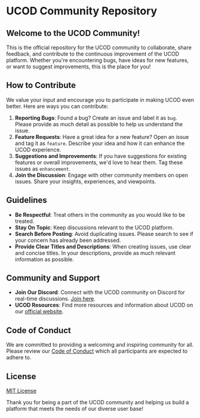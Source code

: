 # UCOD Community Repository

## Welcome to the UCOD Community!
This is the official repository for the UCOD community to collaborate, share feedback, and contribute to the continuous improvement of the UCOD platform. Whether you're encountering bugs, have ideas for new features, or want to suggest improvements, this is the place for you!

## How to Contribute
We value your input and encourage you to participate in making UCOD even better. Here are ways you can contribute:

1. **Reporting Bugs**: Found a bug? Create an issue and label it as `bug`. Please provide as much detail as possible to help us understand the issue.
2. **Feature Requests**: Have a great idea for a new feature? Open an issue and tag it as `feature`. Describe your idea and how it can enhance the UCOD experience.
3. **Suggestions and Improvements**: If you have suggestions for existing features or overall improvements, we'd love to hear them. Tag these issues as `enhancement`.
4. **Join the Discussion**: Engage with other community members on open issues. Share your insights, experiences, and viewpoints.

## Guidelines
- **Be Respectful**: Treat others in the community as you would like to be treated.
- **Stay On Topic**: Keep discussions relevant to the UCOD platform.
- **Search Before Posting**: Avoid duplicating issues. Please search to see if your concern has already been addressed.
- **Provide Clear Titles and Descriptions**: When creating issues, use clear and concise titles. In your descriptions, provide as much relevant information as possible.

## Community and Support
- **Join Our Discord**: Connect with the UCOD community on Discord for real-time discussions. [Join here](https://discord.gg/RZ9PAbjG).
- **UCOD Resources**: Find more resources and information about UCOD on our [official website](https://ucod.io).

## Code of Conduct
We are committed to providing a welcoming and inspiring community for all. Please review our [Code of Conduct](CODE_OF_CONDUCT.md) which all participants are expected to adhere to.

## License
[MIT License](LICENSE.md)

Thank you for being a part of the UCOD community and helping us build a platform that meets the needs of our diverse user base!

